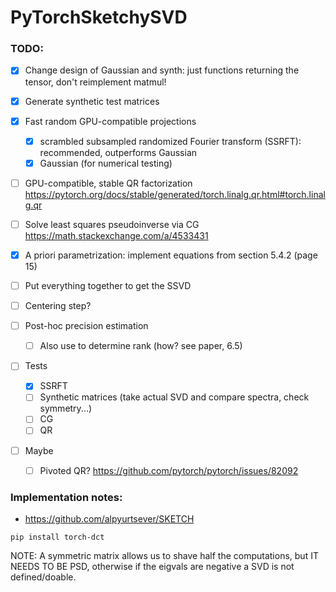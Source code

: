 # PyTorchSketchySVD


### TODO:

- [x] Change design of Gaussian and synth: just functions returning the tensor, don't reimplement matmul!
- [x] Generate synthetic test matrices


- [x] Fast random GPU-compatible projections
  - [x] scrambled subsampled randomized Fourier transform (SSRFT): recommended, outperforms Gaussian
  - [x] Gaussian (for numerical testing)
- [ ] GPU-compatible, stable QR factorization  https://pytorch.org/docs/stable/generated/torch.linalg.qr.html#torch.linalg.qr
- [ ] Solve least squares pseudoinverse via CG https://math.stackexchange.com/a/4533431
- [x] A priori parametrization: implement equations from section 5.4.2 (page 15)
- [ ] Put everything together to get the SSVD
- [ ] Centering step?
- [ ] Post-hoc precision estimation
  - [ ] Also use to determine rank (how? see paper, 6.5)
- [ ] Tests
  - [x] SSRFT
  - [ ] Synthetic matrices (take actual SVD and compare spectra, check symmetry...)
  - [ ] CG
  - [ ] QR
- [ ] Maybe
  - [ ] Pivoted QR? https://github.com/pytorch/pytorch/issues/82092



### Implementation notes:


* https://github.com/alpyurtsever/SKETCH

```
pip install torch-dct
```

NOTE: A symmetric matrix allows us to shave half the computations, but IT NEEDS TO BE PSD, otherwise if the eigvals are negative a SVD is not defined/doable.
